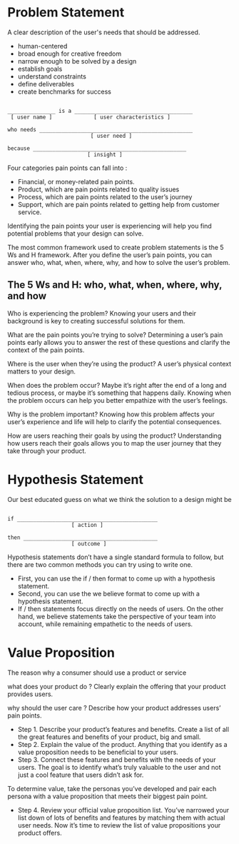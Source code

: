 # Problem Statement

A clear description of the user's needs that should be addressed.
- human-centered
- broad enough for creative freedom
- narrow enough to be solved by a design
- establish goals
- understand constraints
- define deliverables
- create benchmarks for success

```

_______________ is a _____________________________________
 [ user name ]             [ user characteristics ]

who needs ________________________________________________
                          [ user need ]

because ________________________________________________
                         [ insight ]

```

Four categories pain points can fall into : 

- Financial, or money-related pain points.
- Product, which are pain points related to quality issues
- Process, which are pain points related to the user’s journey
- Support, which are pain points related to getting help from customer service.

Identifying the pain points your user is experiencing will help you find potential problems that your design can solve.

The most common framework used to create problem statements is the 5 Ws and H framework. After you define the user’s pain points, you can answer who, what, when, where, why, and how to solve the user’s problem.

## The 5 Ws and H: who, what, when, where, why, and how

Who is experiencing the problem? Knowing your users and their background is key to creating successful solutions for them.

What are the pain points you’re trying to solve? Determining a user’s pain points early allows you to answer the rest of these questions and clarify the context of the pain points.

Where is the user when they’re using the product? A user’s physical context matters to your design.

When does the problem occur? Maybe it’s right after the end of a long and tedious process, or maybe it’s something that happens daily. Knowing when the problem occurs can help you better empathize with the user’s feelings.

Why is the problem important? Knowing how this problem affects your user’s experience and life will help to clarify the potential consequences.

How are users reaching their goals by using the product? Understanding how users reach their goals allows you to map the user journey that they take through your product.

# Hypothesis Statement

Our best educated guess on what we think the solution to a design might be

```

if ____________________________________________
                    [ action ]

then __________________________________________
                    [ outcome ]

```

Hypothesis statements don’t have a single standard formula to follow, but there are two common methods you can try using to write one.
- First, you can use the if / then format to come up with a hypothesis statement.
- Second, you can use the we believe format to come up with a hypothesis statement.
- If / then statements focus directly on the needs of users. On the other hand, we believe statements take the perspective of your team into account, while remaining empathetic to the needs of users.

# Value Proposition

The reason why a consumer should use a product or service

what does your product do ? Clearly explain the offering that your product provides users.

why should the user care ? Describe how your product addresses users’ pain points.

- Step 1. Describe your product’s features and benefits. Create a list of all the great features and benefits of your product, big and small.
- Step 2. Explain the value of the product. Anything that you identify as a value proposition needs to be beneficial to your users.
- Step 3. Connect these features and benefits with the needs of your users. The goal is to identify what’s truly valuable to the user and not just a cool feature that users didn’t ask for.

To determine value, take the personas you’ve developed and pair each persona with a value proposition that meets their biggest pain point.

- Step 4. Review your official value proposition list. You’ve narrowed your list down of lots of benefits and features by matching them with actual user needs. Now it’s time to review the list of value propositions your product offers.
